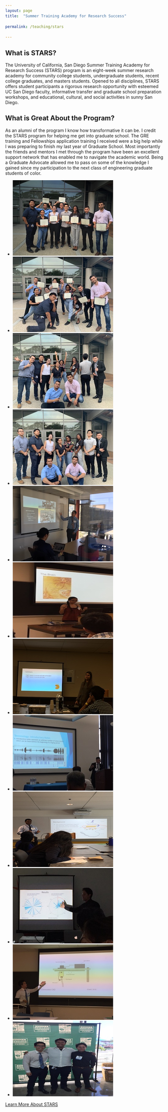 ```yaml
---
layout: page
title:  "Summer Training Academy for Research Success"

permalink: /teaching/stars

---
```



## What is STARS?
The University of California, San Diego Summer Training Academy for Research Success (STARS) program is an eight-week summer research academy for community college students, undergraduate students, recent college graduates, and masters students. Opened to all disciplines, STARS offers student participants a rigorous research opportunity with esteemed UC San Diego faculty, informative transfer and graduate school preparation workshops, and educational, cultural, and social activities in sunny San Diego.

## What is Great About the Program?

As an alumni of the program I know how transformative it can be. I credit the STARS program for helping me get into graduate school. The GRE training and Fellowships application training I received were a big help while I was preparing to finish my last year of Graduate School. Most importantly the friends and mentors I met through the program have been an excellent support network that has enabled me to navigate the academic world. Being a Graduate Advocate allowed me to pass on some of the knowledge I gained since my participation to the next class of engineering graduate students of color.

<ul class="clearing-thumbs small-block-grid-4" data-clearing>
  <li><a href="../../images/stars_group_certificates.jpeg"><img data-caption="Photo with STARS Mentees with their certificates prior to graduation ceremony (Some Students weren't able to make the Photo)" src="../../images/stars_group_certificates-thumb.jpg"></a></li>

  <li><a href="../../images/stars-group-photo-fun-1.jpg"><img data-caption="Fun Picture with STARS Students and their certificates before Graduation Ceremony (Some Students weren't able to make the Photo)" src="../../images/stars-group-photo-fun-1-thumb.jpg"></a></li>

  <li><a href="../../images/stars-group-photo-fun-2.jpg"><img data-caption="Fun Picture with STARS Students before Graduation Ceremony (Some Students weren't able to make the Photo)" src="../../images/stars-group-photo-fun-2-thumb.jpeg"></a></li>

  <li><a href="../../images/stars-group-photo-fun-3.jpg"><img data-caption="Posting up with my STARS Students before Graduation Ceremony (Some Students weren't able to make the Photo)" src="../../images/stars-group-photo-fun-3-thumb.jpeg"></a></li>

  <li><a href="../../images/stars_oscar_presentation.jpg"><img data-caption="Oscar Presenting his interesting Research on automating the development of planes" src="../../images/stars_oscar_presentation-thumb.jpeg"></a></li>

  <li><a href="../../images/stars_sarah_presentation.jpg"><img data-caption="Sarah presenting the results of building acquisition systems to be deployed in clinical settings" src="../../images/stars_sarah_presentation-thumb.jpg"></a></li>

  <li><a href="../../images/stars_isabel_presentation.jpg"><img data-caption="Isabel presenting her dream research in cell biology" src="../../images/stars_isabel_presentation-thumb.jpeg"></a></li>

  <li><a href="../../images/stars_xavier_presentation.jpg"><img data-caption="Xavier giving a exciting talk on his summer work in the TNEL lab" src="../../images/stars_xavier_presentation-thumb.jpeg"></a></li>

  <li><a href="../../images/stars_cameron_presentation.jpg"><img data-caption="Cameron giving a excellent talk on his summer work (Complete with some well timed dad jokes)" src="../../images/stars_cameron_presentation-thumb.jpeg"></a></li>

  <li><a href="../../images/stars_jairo_presentation.jpg"><img data-caption="Jairo walking the room through his work in the Voytek Lab" src="../../images/stars_jairo_presentation-thumb.jpeg"></a></li>

  <li><a href="../../images/stars_derek_presentation.jpg"><img data-caption="Derek explaining the benefits of the Variable Radius Pulley system he spent the summer improving" src="../../images/stars_derek_presentation-thumb.jpeg"></a></li>

  <li><a href="../../images/stars_summer_conference.jpg"><img data-caption="Team Photo with Derek and Jairo (Unfortunately Adam and Xavier were unavailable)" src="../../images/stars_summer_conference-thumb.jpeg"></a></li>
</ul>

[Learn More About STARS](https://grad.ucsd.edu/diversity/programs/stars/index.html)
